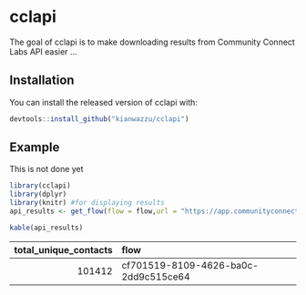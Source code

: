 
<!-- README.md is generated from README.Rmd. Please edit that file -->

# cclapi

<!-- badges: start -->
<!-- badges: end -->

The goal of cclapi is to make downloading results from Community Connect
Labs API easier …

## Installation

You can install the released version of cclapi with:

``` r
devtools::install_github("kianwazzu/cclapi")
```

## Example

This is not done yet 

``` r
library(cclapi)
library(dplyr)
library(knitr) #for displaying results
api_results <- get_flow(flow = flow,url = "https://app.communityconnectlabs.com/api/v2/contacts_report.json?flow=",key=key)
```

``` r
kable(api_results)
```

| total\_unique\_contacts | flow                                 |
|------------------------:|:-------------------------------------|
|                  101412 | cf701519-8109-4626-ba0c-2dd9c515ce64 |

